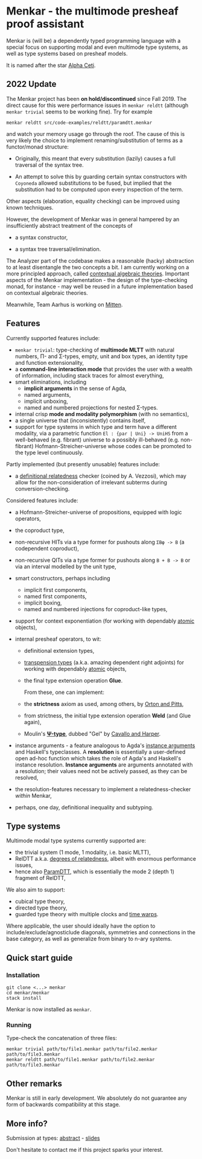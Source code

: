 # Menkar - the multimode presheaf proof assistant

Menkar is (will be) a dependently typed programming language with a special focus on supporting modal and even multimode type systems, as well as type systems based on presheaf models.

It is named after the star [Alpha Ceti][alphaceti].

## 2022 Update

The Menkar project has been **on hold/discontinued** since Fall 2019. The direct cause for this were performance issues in `menkar reldtt` (although `menkar trivial` seems to be working fine). Try for example

```
menkar reldtt src/code-examples/reldtt/paramdtt.menkar
```

and watch your memory usage go through the roof. The cause of this is very likely the choice to implement renaming/substitution of terms as a functor/monad structure:

* Originally, this meant that every substitution (lazily) causes a full traversal of the syntax tree.

* An attempt to solve this by guarding certain syntax constructors with `Coyoneda` allowed substitutions to be fused, but implied that the substitution had to be computed upon every inspection of the term.

Other aspects (elaboration, equality checking) can be improved using known techniques.

However, the development of Menkar was in general hampered by an insufficiently abstract treatment of the concepts of

* a syntax constructor,

* a syntax tree traversal/elimination.

The Analyzer part of the codebase makes a reasonable (hacky) abstraction to at least disentangle the two concepts a bit. I am currently working on a more principled approach, called [contextual algebraic theories](https://github.com/anuyts/ctx-alg/). Important aspects of the Menkar implementation - the design of the type-checking monad, for instance - may well be reused in a future implementation based on contextual algebraic theories.

Meanwhile, Team Aarhus is working on [Mitten](https://github.com/logsem/mitten_preorder).

## Features

Currently supported features include:

* `menkar trivial`: type-checking of **multimode MLTT** with natural numbers, Π- and Σ-types, empty, unit and box types, an identity type and function extensionality,
* a **command-line interaction mode** that provides the user with a wealth of information, including stack traces for almost everything,
* smart eliminations, including
   * **implicit arguments** in the sense of Agda,
   * named arguments,
   * implicit unboxing,
   * named and numbered projections for nested Σ-types.
* internal crisp **mode and modality polymorphism** (with no semantics),
* a single universe that (inconsistently) contains itself,
* support for type systems in which type and term have a different modality, via a parametric function `El : {par | Uni} -> UniHS` from a well-behaved (e.g. fibrant) universe to a possibly ill-behaved (e.g. non-fibrant) Hofmann-Streicher-universe whose codes can be promoted to the type level continuously.

Partly implemented (but presently unusable) features include:

* a [definitional relatedness][reldtt] checker (coined by A. Vezzosi), which may allow for the non-consideration of irrelevant subterms during conversion-checking.

Considered features include:

* a Hofmann-Streicher-universe of propositions, equipped with logic operators,

* the coproduct type,

* non-recursive HITs via a type former for pushouts along `ΣBφ -> B` (a codependent coproduct),

* non-recursive QITs via a type former for pushouts along `B + B -> B` or via an interval modelled by the unit type,

* smart constructors, perhaps including
  
   * implicit first components,
   * named first components,
   * implicit boxing,
   * named and numbered injections for coproduct-like types,

* support for context exponentiation (for working with dependably [atomic][nlab-tiny] objects),

* internal presheaf operators, to wit:
  
   * definitional extension types,
  
   * [transpension types][transpension] (a.k.a. amazing dependent right adjoints) for working with dependably [atomic][nlab-tiny] objects,
  
   * the final type extension operation **Glue**.
     
     From these, one can implement:
  
   * the **strictness** axiom as used, among others, by [Orton and Pitts][strictness],
  
   * from strictness, the initial type extension operation **Weld** (and Glue again),
  
   * Moulin's [**Ψ-type**][psi], dubbed "Gel" by [Cavallo and Harper][relativity].

* instance arguments - a feature analogous to Agda's [instance arguments][bright-side-of-typeclasses] and Haskell's typeclasses.
  A **resolution** is essentially a user-defined open ad-hoc function which takes the role of Agda's and Haskell's instance resolution. **Instance arguments** are arguments annotated with a resolution; their values need not be actively passed, as they can be resolved,

* the resolution-features necessary to implement a relatedness-checker *within* Menkar,

* perhaps, one day, definitional inequality and subtyping.

## Type systems

Multimode modal type systems currently supported are:

* the trivial system (1 mode, 1 modality, i.e. basic MLTT),
* RelDTT a.k.a. [degrees of relatedness][reldtt], albeit with enormous performance issues,
* hence also [ParamDTT][paramdtt], which is essentially the mode 2 (depth 1) fragment of RelDTT,

We also aim to support:

* cubical type theory,
* directed type theory,
* guarded type theory with multiple clocks and [time warps][time-warps].

Where applicable, the user should ideally have the option to include/exclude/agnosticlude diagonals, symmetries and connections in the base category, as well as generalize from binary to n-ary systems.

## Quick start guide

### Installation

```
git clone <...> menkar
cd menkar/menkar
stack install
```

Menkar is now installed as `menkar`.

### Running

Type-check the concatenation of three files:

```
menkar trivial path/to/file1.menkar path/to/file2.menkar path/to/file3.menkar
menkar reldtt path/to/file1.menkar path/to/file2.menkar path/to/file3.menkar
```

## Other remarks

Menkar is still in early development. We absolutely do not guarantee any form of backwards compatibility at this stage.

## More info?

Submission at types: [abstract][types-abstract] - [slides][types-slides]

Don't hesitate to contact me if this project sparks your interest.

[alphaceti]: https://en.wikipedia.org/wiki/Alpha_Ceti
[reldtt]: https://doi.org/10.1145/3209108.3209119
[bright-side-of-typeclasses]: https://doi.org/10.1145/2034574.2034796
[nlab-tiny]: https://ncatlab.org/nlab/show/tiny+object
[nlab-amazing]: https://ncatlab.org/nlab/show/amazing+right+adjoint
[psi]: https://research.chalmers.se/publication/235758
[paramdtt]: https://doi.org/10.1145/3110276
[strictness]: https://doi.org/10.23638/LMCS-14(4:23)2018
[time-warps]: https://arxiv.org/abs/1805.11021v1
[relativity]: https://arxiv.org/abs/1901.00489
[transpension]: https://people.cs.kuleuven.be/~andreas.nuyts/transpension-types19.pdf
[types-abstract]: https://people.cs.kuleuven.be/~andreas.nuyts/menkar-types19.pdf
[types-slides]: https://people.cs.kuleuven.be/~andreas.nuyts/pres-menkar-types19.pdf
